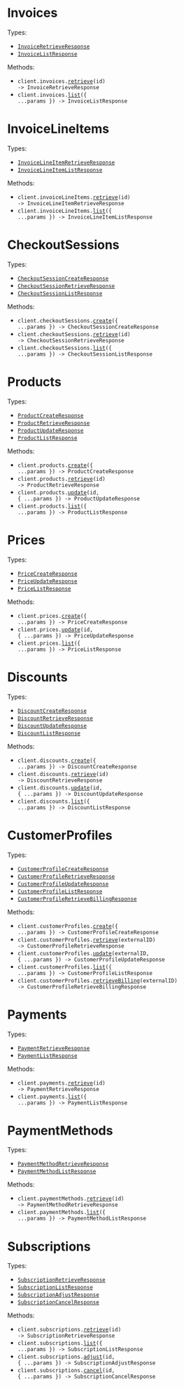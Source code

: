 # Invoices

Types:

- <code><a href="./src/resources/invoices.ts">InvoiceRetrieveResponse</a></code>
- <code><a href="./src/resources/invoices.ts">InvoiceListResponse</a></code>

Methods:

- <code title="get /api/v1/invoices/{id}">client.invoices.<a href="./src/resources/invoices.ts">retrieve</a>(id) -> InvoiceRetrieveResponse</code>
- <code title="get /api/v1/invoices">client.invoices.<a href="./src/resources/invoices.ts">list</a>({ ...params }) -> InvoiceListResponse</code>

# InvoiceLineItems

Types:

- <code><a href="./src/resources/invoice-line-items.ts">InvoiceLineItemRetrieveResponse</a></code>
- <code><a href="./src/resources/invoice-line-items.ts">InvoiceLineItemListResponse</a></code>

Methods:

- <code title="get /api/v1/invoice-line-items/{id}">client.invoiceLineItems.<a href="./src/resources/invoice-line-items.ts">retrieve</a>(id) -> InvoiceLineItemRetrieveResponse</code>
- <code title="get /api/v1/invoice-line-items">client.invoiceLineItems.<a href="./src/resources/invoice-line-items.ts">list</a>({ ...params }) -> InvoiceLineItemListResponse</code>

# CheckoutSessions

Types:

- <code><a href="./src/resources/checkout-sessions.ts">CheckoutSessionCreateResponse</a></code>
- <code><a href="./src/resources/checkout-sessions.ts">CheckoutSessionRetrieveResponse</a></code>
- <code><a href="./src/resources/checkout-sessions.ts">CheckoutSessionListResponse</a></code>

Methods:

- <code title="post /api/v1/checkout-sessions">client.checkoutSessions.<a href="./src/resources/checkout-sessions.ts">create</a>({ ...params }) -> CheckoutSessionCreateResponse</code>
- <code title="get /api/v1/checkout-sessions/{id}">client.checkoutSessions.<a href="./src/resources/checkout-sessions.ts">retrieve</a>(id) -> CheckoutSessionRetrieveResponse</code>
- <code title="get /api/v1/checkout-sessions">client.checkoutSessions.<a href="./src/resources/checkout-sessions.ts">list</a>({ ...params }) -> CheckoutSessionListResponse</code>

# Products

Types:

- <code><a href="./src/resources/products.ts">ProductCreateResponse</a></code>
- <code><a href="./src/resources/products.ts">ProductRetrieveResponse</a></code>
- <code><a href="./src/resources/products.ts">ProductUpdateResponse</a></code>
- <code><a href="./src/resources/products.ts">ProductListResponse</a></code>

Methods:

- <code title="post /api/v1/products">client.products.<a href="./src/resources/products.ts">create</a>({ ...params }) -> ProductCreateResponse</code>
- <code title="get /api/v1/products/{id}">client.products.<a href="./src/resources/products.ts">retrieve</a>(id) -> ProductRetrieveResponse</code>
- <code title="put /api/v1/products/{id}">client.products.<a href="./src/resources/products.ts">update</a>(id, { ...params }) -> ProductUpdateResponse</code>
- <code title="get /api/v1/products">client.products.<a href="./src/resources/products.ts">list</a>({ ...params }) -> ProductListResponse</code>

# Prices

Types:

- <code><a href="./src/resources/prices.ts">PriceCreateResponse</a></code>
- <code><a href="./src/resources/prices.ts">PriceUpdateResponse</a></code>
- <code><a href="./src/resources/prices.ts">PriceListResponse</a></code>

Methods:

- <code title="post /api/v1/prices">client.prices.<a href="./src/resources/prices.ts">create</a>({ ...params }) -> PriceCreateResponse</code>
- <code title="put /api/v1/prices/{id}">client.prices.<a href="./src/resources/prices.ts">update</a>(id, { ...params }) -> PriceUpdateResponse</code>
- <code title="get /api/v1/prices">client.prices.<a href="./src/resources/prices.ts">list</a>({ ...params }) -> PriceListResponse</code>

# Discounts

Types:

- <code><a href="./src/resources/discounts.ts">DiscountCreateResponse</a></code>
- <code><a href="./src/resources/discounts.ts">DiscountRetrieveResponse</a></code>
- <code><a href="./src/resources/discounts.ts">DiscountUpdateResponse</a></code>
- <code><a href="./src/resources/discounts.ts">DiscountListResponse</a></code>

Methods:

- <code title="post /api/v1/discounts">client.discounts.<a href="./src/resources/discounts.ts">create</a>({ ...params }) -> DiscountCreateResponse</code>
- <code title="get /api/v1/discounts/{id}">client.discounts.<a href="./src/resources/discounts.ts">retrieve</a>(id) -> DiscountRetrieveResponse</code>
- <code title="put /api/v1/discounts/{id}">client.discounts.<a href="./src/resources/discounts.ts">update</a>(id, { ...params }) -> DiscountUpdateResponse</code>
- <code title="get /api/v1/discounts">client.discounts.<a href="./src/resources/discounts.ts">list</a>({ ...params }) -> DiscountListResponse</code>

# CustomerProfiles

Types:

- <code><a href="./src/resources/customer-profiles.ts">CustomerProfileCreateResponse</a></code>
- <code><a href="./src/resources/customer-profiles.ts">CustomerProfileRetrieveResponse</a></code>
- <code><a href="./src/resources/customer-profiles.ts">CustomerProfileUpdateResponse</a></code>
- <code><a href="./src/resources/customer-profiles.ts">CustomerProfileListResponse</a></code>
- <code><a href="./src/resources/customer-profiles.ts">CustomerProfileRetrieveBillingResponse</a></code>

Methods:

- <code title="post /api/v1/customer-profiles">client.customerProfiles.<a href="./src/resources/customer-profiles.ts">create</a>({ ...params }) -> CustomerProfileCreateResponse</code>
- <code title="get /api/v1/customer-profiles/{externalId}">client.customerProfiles.<a href="./src/resources/customer-profiles.ts">retrieve</a>(externalID) -> CustomerProfileRetrieveResponse</code>
- <code title="put /api/v1/customer-profiles/{externalId}">client.customerProfiles.<a href="./src/resources/customer-profiles.ts">update</a>(externalID, { ...params }) -> CustomerProfileUpdateResponse</code>
- <code title="get /api/v1/customer-profiles">client.customerProfiles.<a href="./src/resources/customer-profiles.ts">list</a>({ ...params }) -> CustomerProfileListResponse</code>
- <code title="get /api/v1/customer-profiles/{externalId}/billing">client.customerProfiles.<a href="./src/resources/customer-profiles.ts">retrieveBilling</a>(externalID) -> CustomerProfileRetrieveBillingResponse</code>

# Payments

Types:

- <code><a href="./src/resources/payments.ts">PaymentRetrieveResponse</a></code>
- <code><a href="./src/resources/payments.ts">PaymentListResponse</a></code>

Methods:

- <code title="get /api/v1/payments/{id}">client.payments.<a href="./src/resources/payments.ts">retrieve</a>(id) -> PaymentRetrieveResponse</code>
- <code title="get /api/v1/payments">client.payments.<a href="./src/resources/payments.ts">list</a>({ ...params }) -> PaymentListResponse</code>

# PaymentMethods

Types:

- <code><a href="./src/resources/payment-methods.ts">PaymentMethodRetrieveResponse</a></code>
- <code><a href="./src/resources/payment-methods.ts">PaymentMethodListResponse</a></code>

Methods:

- <code title="get /api/v1/payment-methods/{id}">client.paymentMethods.<a href="./src/resources/payment-methods.ts">retrieve</a>(id) -> PaymentMethodRetrieveResponse</code>
- <code title="get /api/v1/payment-methods">client.paymentMethods.<a href="./src/resources/payment-methods.ts">list</a>({ ...params }) -> PaymentMethodListResponse</code>

# Subscriptions

Types:

- <code><a href="./src/resources/subscriptions.ts">SubscriptionRetrieveResponse</a></code>
- <code><a href="./src/resources/subscriptions.ts">SubscriptionListResponse</a></code>
- <code><a href="./src/resources/subscriptions.ts">SubscriptionAdjustResponse</a></code>
- <code><a href="./src/resources/subscriptions.ts">SubscriptionCancelResponse</a></code>

Methods:

- <code title="get /api/v1/subscriptions/{id}">client.subscriptions.<a href="./src/resources/subscriptions.ts">retrieve</a>(id) -> SubscriptionRetrieveResponse</code>
- <code title="get /api/v1/subscriptions">client.subscriptions.<a href="./src/resources/subscriptions.ts">list</a>({ ...params }) -> SubscriptionListResponse</code>
- <code title="post /api/v1/subscriptions/{id}/adjust">client.subscriptions.<a href="./src/resources/subscriptions.ts">adjust</a>(id, { ...params }) -> SubscriptionAdjustResponse</code>
- <code title="post /api/v1/subscriptions/{id}/cancel">client.subscriptions.<a href="./src/resources/subscriptions.ts">cancel</a>(id, { ...params }) -> SubscriptionCancelResponse</code>
